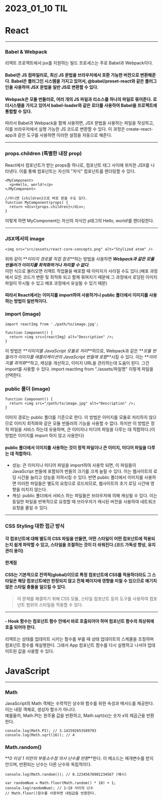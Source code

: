 # 2023_01_10 TIL

# React

---

### Babel & Webpack

리액트 프로젝트에서 jsx를 지원하는 빌드 프로세스는 주로 Babel과 Webpack이다. <br>

#### Babel은 JS 컴파일러로, 최신 JS 문법을 브라우저에서 호환 가능한 버전으로 변환해준다. Babel은 플러그인 시스템을 가지고 있어서, @babel/preset-react와 같은 플러그인을 사용하여 JSX 문법을 일반 JS로 변환할 수 있다.

#### Webpack은 모듈 번들러로, 여러 개의 JS 파일과 리소스를 하나의 파일로 묶어준다. 로더시스템을 가지고 있어서 babel-loader와 같은 로더를 사용하여 Babel을 프로젝트에 통합할 수 있다.

따라서 Babel과 Webpack을 함께 사용하면, JSX 문법을 사용하는 파일을 작성하고, 이를 브라우저에서 실행 가능한 JS 코드로 변환할 수 있다. 이 과정은 create-react-app과 같은 도구를 사용하면 이러한 설정을 자동으로 해준다.

---

### props.children (특별한 내장 prop)

React에서 컴포넌트가 받는 props중 하나로, 컴포넌트 태그 사이에 위치한 JSX를 나타낸다. 이를 통해 컴포넌트는 자신의 "자식" 컴포넌트를 렌더링할 수 있다.

```JSX
<MyComponent>
  <p>Hello, world!</p>
</MyComponent>

//아니면 {children}으로 바로 받을 수도 있다.
function MyComponent(props) {
  return <div>{props.children}</div>;
}
```

이렇게 하면 MyComponent는 자신의 자식인 p태그의 Hello, world!를 렌더링한다.

---

### JSX에서의 image

```JSX
<img src="src/assets/react-core-concepts.png" alt="Stylized atom" />
```

위와 같이 **_이미지 경로를 직접 참조_**하는 방법을 사용하면 **_Webpack과 같은 모듈 번들러가 이미지를 최적화하거나 처리할 수 없다_**.<br>
이런 식으로 불러오면 리액트 작업물을 배포할 때 이미지가 사라질 수도 있다.(배포 과정에서 모든 코드가 변환 및 최적화 되고 함께 묶여지기 때문에 그 과정에서 로딩된 이미지 파일이 무시될 수 있고 배포 과정에서 유실될 수 있기 때문)

#### 따라서 React에서는 이미지를 import하여 사용하거나 public 폴더에서 이미지를 사용하는 방법이 일반적이다.

### import (image)

```JSX
import reactImg from './path/to/image.jpg';

function Component() {
  return <img src={reactImg} alt="Description" />;
}
```

이 방법은 **_이미지를 JavaScript 모듈로 처리_**하므로, Webpack과 같은 **_모듈 번들러가 이미지를 애플리케이션의 JavaScript 번들에 포함_**시킬 수 있다. 이는 **_이미지를 최적화_**하고, 캐싱을 개선하고, 이미지 URL을 관리하는데 도움이 된다.
그건 import를 사용할 수 있다.
import reactImg from "./assets/파일명" 이렇게 파일을 선택한다.

### public 폴더 (image)

```JSX
function Component() {
  return <img src="/path/to/image.jpg" alt="Description" />;
}
```

이미지 경로는 public 폴더를 기준으로 한다. 이 방법은 이미지를 모듈로 처리하지 않으므로 이미지 최적화와 같은 모듈 번들러의 기능을 사용할 수 없다. 하지만 이 방법은 정적 파일을 서비스 하는데 유용하며, 큰 이미지나 미디어 파일을 다루는 데 적합하다.(이 방법은 이미지를 import 하지 않고 사용한다)

#### public 폴더에서 이미지를 사용하는 것이 정적 파일이나 큰 이미지, 미디어 파일을 다루는 데 적합하다.

- 성능: 큰 이미지나 미디어 파일을 import하여 사용학 되면, 이 파일들이 JavaScript 번들에 포함되어 번들의 크기를 크게 늘릴 수 있다. 이는 웹사이트의 로딩 시간을 늘리고 성능을 저하시킬 수 있다. 반면 public 폴더에서 이미지를 사용하면 이러한 파일들은 별도의 요청으로 로드되므로, 웹사이트의 초기 로딩 시간에 영향을 미치지 않는다.
- 캐싱: public 폴더에서 서비스 하는 파일들은 브라우저에 의해 캐싱될 수 있다. 이는 동일한 파일을 반복적으로 요청할 때 브라우저가 캐시된 버전을 사용하여 네트워크 요청을 줄일 수 있다.

---

### CSS Styling 대한 접근 방식

#### 각 컴포넌트에 대해 별도의 CSS 파일을 만들면, 어떤 스타일이 어떤 컴포넌트에 적용되는지 쉽게 파악할 수 있고, 스타일을 조절하는 것이 더 쉬워진다.(코드 가독성 향상, 유지관리 용이)

#### 한계점

#### CSS는 기본적으로 전역적(global)이므로 특정 컴포넌트에 CSS를 적용하더라도 그 스타일은 해당 컴포넌트에만 한정되지 않고 전체 페이지에 영향을 미칠 수 있으므로 예기치 않은 스타일 충돌을 일으킬 수 있다.

> 이 문제를 해결하기 위해 CSS 모듈, 스타일 컴포넌트 등의 도구를 사용하여 컴포넌트 범위의 스타일을 적용할 수 있다.

---

#### - Hook 함수는 컴포넌트 함수 안에서 바로 호출되어야 하며 컴포넌트 함수의 최상위에 호출 되어야 한다.

리액트는 상태를 업데이트 시키는 함수를 부를 때 상태 업데이트의 스케줄을 조정하며 컴포넌트 함수를 재실행한다. 그래서 App 컴포넌트 함수를 다시 실행하고 나서야 업데이트된 값을 사용할 수 있다.

# JavaScript

---

### Math

JavaScript의 Math 객체는 수학적인 상수와 함수를 위한 속성과 메서드를 제공한다. 이는 내장 객체로, 생성자 함수가 아니다. <br>
예를들어, Math.PI는 원주율 값을 반환하고, Math.sqrt(x)는 숫자 x의 제곱근을 반환한다.

```JS
console.log(Math.PI); // 3.141592653589793
console.log(Math.sqrt(16)); // 4
```

### Math.random()

**_0 이상 1 미만의 부동소수점 의사 난수를 반환_**한다. 이 메소드는 매개변수를 받지 안으며, 반환되는 난수는 다른 난수와 독립적이다.

```JS
console.log(Math.random()); // 0.12345678901234567 (예시)

var randomNum = Math.floor(Math.random() * 10) + 1;
console.log(randomNum); // 1~10 사이의 난수
// Math.floor()함수를 사용하면 내림값을 반환한다.
```
